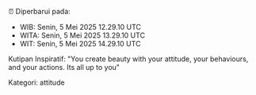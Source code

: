 ⏰ Diperbarui pada:
- WIB: Senin, 5 Mei 2025 12.29.10 UTC
- WITA: Senin, 5 Mei 2025 13.29.10 UTC
- WIT: Senin, 5 Mei 2025 14.29.10 UTC

Kutipan Inspiratif:
"You create beauty with your attitude, your behaviours, and your actions. Its all up to you"


Kategori: attitude

